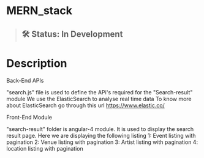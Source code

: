 # MERN_stack
> ## 🛠 Status: In Development


# Description

Back-End APIs

"search.js" file is used to define the APi's required for the "Search-result" module
We use the ElasticSearch to analyse real time data
To know more about ElasticSearch go through this url https://www.elastic.co/

Front-End Module

"search-result" folder is angular-4 module. It is used to display the search result page.
Here we are displaying the following listing
1: Event listing with pagination
2: Venue listing with pagination
3: Artist listing with pagination
4: location listing with pagination 
